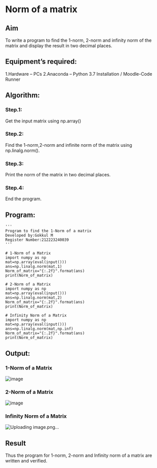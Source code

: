 # Norm of a matrix
## Aim
To write a program to find the 1-norm, 2-norm and infinity norm of the matrix and display the result in two decimal places.
## Equipment’s required:
1.Hardware – PCs
2.Anaconda – Python 3.7 Installation / Moodle-Code Runner
## Algorithm:
### Step.1:
Get the input matrix using np.array()   
### Step.2:
Find the 1-norm,2-norm and infinite norm of the matrix using np.linalg.norm().
### Step.3:
Print the norm of the matrix in two decimal places.
### Step.4:
End the program.
## Program:
```
'''
Program to find the 1-Norm of a matrix
Developed by:Gokkul M
Register Number:212223240039
'''
```
```
# 1-Norm of a Matrix
import numpy as np
mat=np.array(eval(input()))
ans=np.linalg.norm(mat,1)
Norm_of_matrix="{:.2f}".format(ans)
print(Norm_of_matrix)
```
```
# 2-Norm of a Matrix
import numpy as np
mat=np.array(eval(input()))
ans=np.linalg.norm(mat,2)
Norm_of_matrix="{:.2f}".format(ans)
print(Norm_of_matrix)
```
```
# Infinity Norm of a Matrix
import numpy as np
mat=np.array(eval(input()))
ans=np.linalg.norm(mat,np.inf)
Norm_of_matrix="{:.2f}".format(ans)
print(Norm_of_matrix)
```
## Output:
### 1-Norm of a Matrix
![image](https://github.com/Gokkul-M/Norm-of-a-matrix/assets/144870543/b8c4aa54-21e0-47e7-b9d8-75ce8d0abc2b)
### 2-Norm of a Matrix
![image](https://github.com/Gokkul-M/Norm-of-a-matrix/assets/144870543/866c83ad-fb38-458c-8392-b44b58d7e351)
### Infinity Norm of a Matrix
![Uploading image.png…]()
## Result
Thus the program for 1-norm, 2-norm and Infinity norm of a matrix are written and verified.
